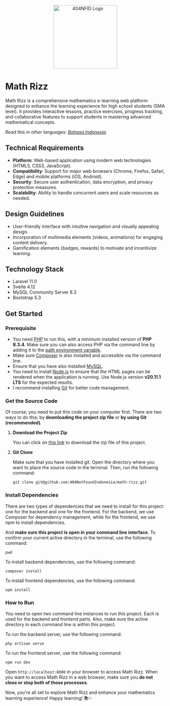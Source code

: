 <p align="center"><a href="https://laravel.com" target="_blank"><img src="https://avatars.githubusercontent.com/u/87377917?s=200&v=4" width="200" alt="404NFID Logo"></a></p>

# Math Rizz

Math Rizz is a comprehensive mathematics e-learning web platform designed to enhance the learning experience for high school students (SMA level). It provides interactive lessons, practice exercises, progress tracking, and collaborative features to support students in mastering advanced mathematical concepts.

*Read this in other languages: [Bahasa Indonesia](README.id.md).*

## Technical Requirements
- **Platform**: Web-based application using modern web technologies (HTML5, CSS3, JavaScript).
- **Compatibility**: Support for major web browsers (Chrome, Firefox, Safari, Edge) and mobile platforms (iOS, Android).
- **Security**: Secure user authentication, data encryption, and privacy protection measures.
- **Scalability**: Ability to handle concurrent users and scale resources as needed.

## Design Guidelines
- User-friendly interface with intuitive navigation and visually appealing design.
- Incorporation of multimedia elements (videos, animations) for engaging content delivery.
- Gamification elements (badges, rewards) to motivate and incentivize learning.

## Technology Stack

- Laravel 11.0
- Svelte 4.12
- MySQL Community Server 8.3
- Bootstrap 5.3

## Get Started

### Prerequisite

- You need [PHP](https://www.php.net/downloads) to run this, with a minimum installed version of **PHP 8.3.4**. Make sure you can also access PHP via the command line by adding it to the [path environment variable](https://rgrahardi.medium.com/pengaturan-path-php-dan-composer-di-environment-variables-windows-10-e1e22a637618).
- Make sure [Composer](https://getcomposer.org/doc/00-intro.md#installation-linux-unix-macos) is also installed and accessible via the command line.
- Ensure that you have also installed [MySQL](https://dev.mysql.com/downloads/mysql/).
- You need to install [Node.js](https://nodejs.org/en/download/current) to ensure that the HTML pages can be rendered when the application is running. Use Node.js version **v20.11.1 LTS** for the expected results.
- I recommend installing [Git](https://git-scm.com/downloads) for better code management.

### Get the Source Code
Of course, you need to put this code on your computer first. There are two ways to do this: by __downloading the project zip file__ or __by using Git (recommended)__.

1. **Download the Project Zip**

    You can click on [this link](https://github.com/404NotFoundIndonesia/math-rizz/archive/refs/heads/main.zip) to download the zip file of this project.

2. **Git Clone**

    Make sure that you have installed git. Open the directory where you want to place the source code in the terminal. Then, run the following command:
    ```shell
    git clone git@github.com:404NotFoundIndonesia/math-rizz.git
    ```

### Install Dependencies

There are two types of dependencies that we need to install for this project: one for the backend and one for the frontend. For the backend, we use Composer for dependency management, while for the frontend, we use npm to install dependencies.

And __make sure this project is open in your command line interface__. To confirm your current active directory in the terminal, use the following command: 
```shell
pwd
```

To install backend dependencies, use the following command:
```shell
composer install
```

To install frontend dependencies, use the following command:
```shell
npm install
```

### How to Run
You need to open two command line instances to run this project. Each is used for the backend and frontend parts. Also, make sure the active directory in each command line is within this project.

To run the backend server, use the following command:
```shell
php artisan serve
```

To run the frontend server, use the following command:
```shell
npm run dev
```
Open `http://localhost:8000` in your browser to access Math Rizz. When you want to access Math Rizz in a web browser, make sure you **do not close or stop both of those processes**.

Now, you're all set to explore Math Rizz and enhance your mathematics learning experience! Happy learning! 📚✨
